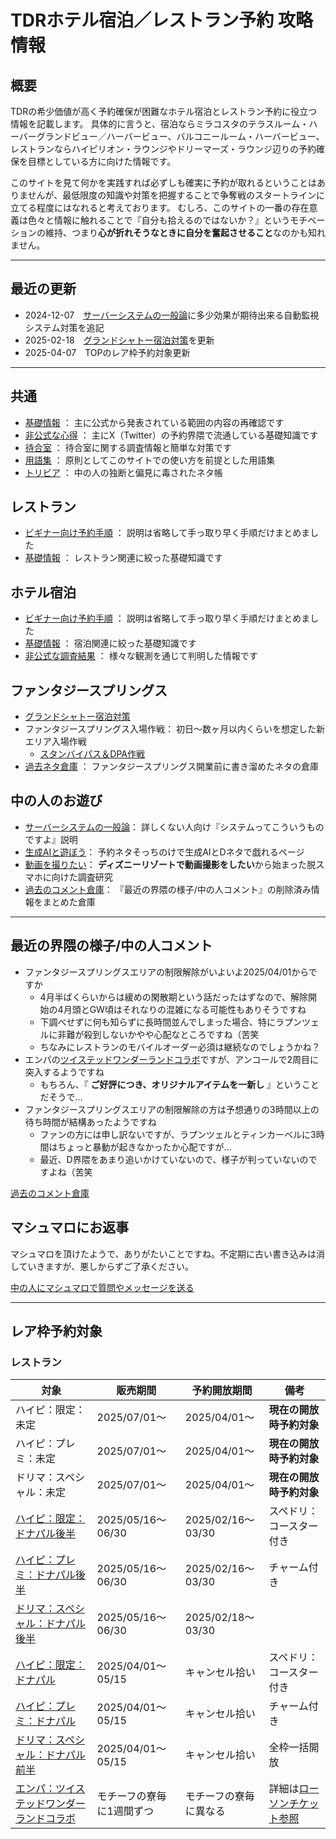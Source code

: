 # TDRホテル宿泊／レストラン予約 攻略情報

## 概要

TDRの希少価値が高く予約確保が困難なホテル宿泊とレストラン予約に役立つ情報を記載します。
具体的に言うと、宿泊ならミラコスタのテラスルーム・ハーバーグランドビュー／ハーバービュー、バルコニールーム・ハーバービュー、レストランならハイピリオン・ラウンジやドリーマーズ・ラウンジ辺りの予約確保を目標としている方に向けた情報です。

このサイトを見て何かを実践すれば必ずしも確実に予約が取れるということはありませんが、最低限度の知識や対策を把握することで争奪戦のスタートラインに立てる程度にはなれると考えております。
むしろ、このサイトの一番の存在意義は色々と情報に触れることで『自分も拾えるのではないか？』というモチベーションの維持、つまり**心が折れそうなときに自分を奮起させること**なのかも知れません。

----

## 最近の更新

* 2024-12-07　[サーバーシステムの一般論](./common/play_with_system.md#何故こうしないのあれはどうなの-3)に多少効果が期待出来る自動監視システム対策を追記
* 2025-02-18　[グランドシャトー宿泊対策](./hotel/fsh_grand_chateau_guide.md)を更新
* 2025-04-07　TOPのレア枠予約対象更新

----

## 共通

* [基礎情報](./common/basics.md) ： 主に公式から発表されている範囲の内容の再確認です
* [非公式な心得](./common/hints.md) ： 主にX（Twitter）の予約界隈で流通している基礎知識です
* [待合室](./common/queue.md) ： 待合室に関する調査情報と簡単な対策です
* [用語集](./common/glossary.md) ： 原則としてこのサイトでの使い方を前提とした用語集
* [トリビア](./common/trivia.md) ： 中の人の独断と偏見に毒されたネタ帳

## レストラン
* [ビギナー向け予約手順](./restaurant/for_begginer.md) ： 説明は省略して手っ取り早く手順だけまとめました
* [基礎情報](./restaurant/basics.md) ： レストラン関連に絞った基礎知識です

## ホテル宿泊
* [ビギナー向け予約手順](./hotel/for_begginer.md) ： 説明は省略して手っ取り早く手順だけまとめました
* [基礎情報](./hotel/basics.md) ： 宿泊関連に絞った基礎知識です
* [非公式な調査結果](./hotel/research.md) ： 様々な観測を通じて判明した情報です

## ファンタジースプリングス
* [グランドシャトー宿泊対策](./hotel/fsh_grand_chateau_guide.md)
* ファンタジースプリングス入場作戦： 初日～数ヶ月以内くらいを想定した新エリア入場作戦
    * [スタンバイパス＆DPA作戦](./hotel/fsh_plan_sp_dpa.md)
* [過去ネタ倉庫](./old_fsh_menu.md) ： ファンタジースプリングス開業前に書き溜めたネタの倉庫


## 中の人のお遊び
* [サーバーシステムの一般論](./common/play_with_system.md)： 詳しくない人向け『システムってこういうものですよ』説明
* [生成AIと遊ぼう](./common/play_with_gpt.md)： 予約ネタそっちのけで生成AIとDネタで戯れるページ
* [動画を撮りたい](./common/record_tdr.md)： **ディズニーリゾートで動画撮影をしたい**から始まった脱スマホに向けた調査研究
* [過去のコメント倉庫](./old_comments.md)： 『最近の界隈の様子/中の人コメント』の削除済み情報をまとめた倉庫

----

## 最近の界隈の様子/中の人コメント

* ファンタジースプリングスエリアの制限解除がいよいよ2025/04/01からですか
    * 4月半ばくらいからは緩めの閑散期という話だったはずなので、解除開始の4月頭とGW頃はそれなりの混雑になる可能性もありそうですね
    * 下調べせずに何も知らずに長時間並んでしまった場合、特にラプンツェルに非難が殺到しないかやや心配なところですね（苦笑
    * ちなみにレストランのモバイルオーダー必須は継続なのでしょうかね？
* エンパの[ツイステッドワンダーランドコラボ](https://www.tokyodisneyresort.jp/hotel/memory/dah/twst-empire/)ですが、アンコールで2周目に突入するようですね
    * もちろん、『 **ご好評につき、オリジナルアイテムを一新し** 』ということだそうで…
* ファンタジースプリングスエリアの制限解除の方は予想通りの3時間以上の待ち時間が結構あったようですね
    * ファンの方には申し訳ないですが、ラプンツェルとティンカーベルに3時間はちょっと暴動が起きなかったか心配ですが…
    * 最近、D界隈をあまり追いかけていないので、様子が判っていないのですよね（苦笑

[過去のコメント倉庫](./old_comments.md)


## マシュマロにお返事

マシュマロを頂けたようで、ありがたいことですね。不定期に古い書き込みは消していきますが、悪しからずご了承ください。



[中の人にマシュマロで質問やメッセージを送る](https://marshmallow-qa.com/ecu5ejrsz5qmtuu)


----

## レア枠予約対象

### レストラン

| 対象 | 販売期間 | 予約開放期間 | 備考 |
| ------------- | ------------- | ------------- | ------------- |
| ハイピ：限定：未定 | 2025/07/01～ | 2025/04/01～ | **現在の開放時予約対象** |
| ハイピ：プレミ：未定 | 2025/07/01～ | 2025/04/01～ | **現在の開放時予約対象** |
| ドリマ：スペシャル：未定 | 2025/07/01～ | 2025/04/01～ | **現在の開放時予約対象** |
| [ハイピ：限定：ドナパル後半](https://www.tokyodisneyresort.jp/hotel/food/1000003818/) | 2025/05/16～06/30 | 2025/02/16～03/30 | スペドリ：コースター付き |
| [ハイピ：プレミ：ドナパル後半](https://www.tokyodisneyresort.jp/hotel/food/1000003820/) | 2025/05/16～06/30 | 2025/02/16～03/30 | チャーム付き |
| [ドリマ：スペシャル：ドナパル後半](https://www.tokyodisneyresort.jp/hotel/food/1000003794/) | 2025/05/16～06/30 | 2025/02/18～03/30 |  |
| [ハイピ：限定：ドナパル](https://www.tokyodisneyresort.jp/hotel/food/1000003688/) | 2025/04/01～05/15 | キャンセル拾い | スペドリ：コースター付き |
| [ハイピ：プレミ：ドナパル](https://www.tokyodisneyresort.jp/hotel/food/1000003690/) | 2025/04/01～05/15 | キャンセル拾い | チャーム付き |
| [ドリマ：スペシャル：ドナパル前半](https://www.tokyodisneyresort.jp/hotel/food/1000003703/) | 2025/04/01～05/15 | キャンセル拾い | 全枠一括開放 |
| [エンパ：ツイステッドワンダーランドコラボ](https://www.tokyodisneyresort.jp/hotel/memory/dah/twst-empire/) | モチーフの寮毎に1週間ずつ | モチーフの寮毎に異なる | 詳細は[ローソンチケット参照](https://l-tike.com/event/mevent/?mid=711027) |

